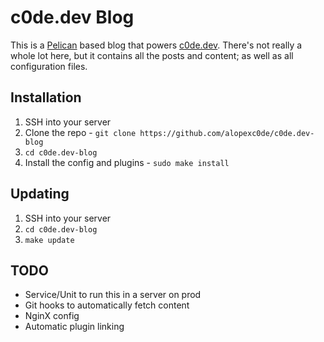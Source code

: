 # c0de.dev Blog


This is a [Pelican](https://getpelican.com) based blog that powers [c0de.dev](https://c0de.dev). 
There's not really a whole lot here, but it contains all the posts and content; as well as all configuration files.


## Installation

1. SSH into your server
1. Clone the repo - `git clone https://github.com/alopexc0de/c0de.dev-blog`
1. `cd c0de.dev-blog`
1. Install the config and plugins - `sudo make install`

## Updating

1. SSH into your server
1. `cd c0de.dev-blog`
1. `make update`

## TODO

* Service/Unit to run this in a server on prod
* Git hooks to automatically fetch content 
* NginX config
* Automatic plugin linking
